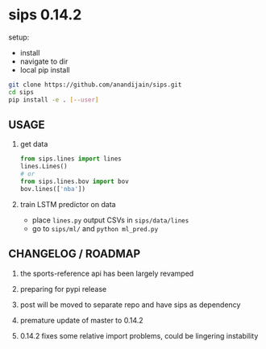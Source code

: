 # sips 0.14.2

setup:

- install
- navigate to dir
- local pip install

```bash
git clone https://github.com/anandijain/sips.git
cd sips
pip install -e . [--user]
```

## USAGE

1. get data

    ```python
    from sips.lines import lines
    lines.Lines()
    # or
    from sips.lines.bov import bov
    bov.lines(['nba'])
    ```

2. train LSTM predictor on data

    - place `lines.py` output CSVs in `sips/data/lines`
    - go to `sips/ml/` and `python ml_pred.py`

## CHANGELOG / ROADMAP

1. the sports-reference api has been largely revamped

2. preparing for pypi release

3. post will be moved to separate repo and have sips as dependency

4. premature update of master to 0.14.2

5. 0.14.2 fixes some relative import problems, could be lingering instability

